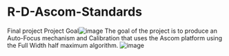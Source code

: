 # R-D-Ascom-Standards
Final project
Project Goal![image](https://user-images.githubusercontent.com/73320761/185380502-09b52a62-5883-463a-a4f0-c38eb7f86a27.png)
 The goal of the project is to produce an Auto-Focus mechanism and Calibration that uses the Ascom platform using the Full Width half maximum algorithm.
![image](https://user-images.githubusercontent.com/73320761/185380525-9bc98e17-0302-46b2-838d-022205c4e4ac.png)
